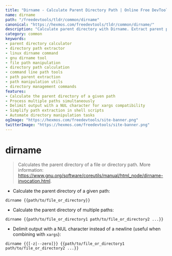 ```yaml
---
title: "Dirname - Calculate Parent Directory Path | Online Free DevTools by Hexmos"
name: dirname
path: "/freedevtools/tldr/common/dirname"
canonical: "https://hexmos.com/freedevtools/tldr/common/dirname/"
description: "Calculate parent directory with Dirname. Extract parent paths quickly and efficiently. Free online tool, no registration required."
category: common
keywords:
- parent directory calculator
- directory path extractor
- linux dirname command
- gnu dirname tool
- file path manipulation
- directory path calculation
- command line path tools
- path parent extraction
- path manipulation utils
- directory management commands
features:
- Calculate the parent directory of a given path
- Process multiple paths simultaneously
- Delimit output with a NUL character for xargs compatibility
- Simplify path extraction in shell scripts
- Automate directory manipulation tasks
ogImage: "https://hexmos.com/freedevtools/site-banner.png"
twitterImage: "https://hexmos.com/freedevtools/site-banner.png"
---
```


# dirname

> Calculates the parent directory of a file or directory path.
> More information: <https://www.gnu.org/software/coreutils/manual/html_node/dirname-invocation.html>.

- Calculate the parent directory of a given path:

`dirname {{path/to/file_or_directory}}`

- Calculate the parent directory of multiple paths:

`dirname {{path/to/file_or_directory1 path/to/file_or_directory2 ...}}`

- Delimit output with a NUL character instead of a newline (useful when combining with `xargs`):

`dirname {{[-z|--zero]}} {{path/to/file_or_directory1 path/to/file_or_directory2 ...}}`
